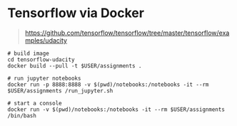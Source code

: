 Tensorflow via Docker
=====================

> https://github.com/tensorflow/tensorflow/tree/master/tensorflow/examples/udacity

```shell
# build image
cd tensorflow-udacity
docker build --pull -t $USER/assignments .

# run jupyter notebooks
docker run -p 8888:8888 -v $(pwd)/notebooks:/notebooks -it --rm $USER/assignments /run_jupyter.sh

# start a console
docker run -v $(pwd)/notebooks:/notebooks -it --rm $USER/assignments /bin/bash
```
